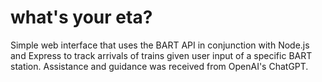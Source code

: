 # what's your eta?
Simple web interface that uses the BART API in conjunction with Node.js and Express to track arrivals of trains given user input of a specific BART station. Assistance and guidance was received from OpenAI's ChatGPT.
